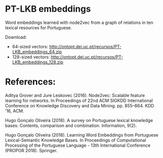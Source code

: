 # PT-LKB embeddings

Word embeddings learned with node2vec from a graph of relations in ten lexical resources for Portuguese.

Download:
* 64-sized vectors: http://ontopt.dei.uc.pt/recursos/PT-LKB_embeddings_64.zip
* 128-sized vectors: http://ontopt.dei.uc.pt/recursos/PT-LKB_embeddings_128.zip

# References:

Aditya Grover and Jure Leskovec (2016). Node2vec: Scalable feature learning for networks. In Proceedings of 22nd ACM SIGKDD International Conference on Knowledge Discovery and Data Mining. pp. 855–864. KDD ’16, ACM.

Hugo Gonçalo Oliveira (2018). A survey on Portuguese lexical knowledge bases: Contents, comparison and combination. Information, 9(2).

Hugo Gonçalo Oliveira (2018). Learning Word Embeddings from Portuguese Lexical-Semantic Knowledge Bases. In Proceedings of Computational Processing of the Portuguese Language - 13th International Conference (PROPOR 2018). Springer.
